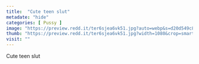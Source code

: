 ```yaml
---
title:  "Cute teen slut"
metadate: "hide"
categories: [ Pussy ]
image: "https://preview.redd.it/ter6sjea6vk51.jpg?auto=webp&s=d20d549c84a9f288ff077b91bdb75e8b7b16e873"
thumb: "https://preview.redd.it/ter6sjea6vk51.jpg?width=1080&crop=smart&auto=webp&s=25a3d45b4d4e8b4dbf91edda6a0e34b288f11c20"
visit: ""
---
```

Cute teen slut
